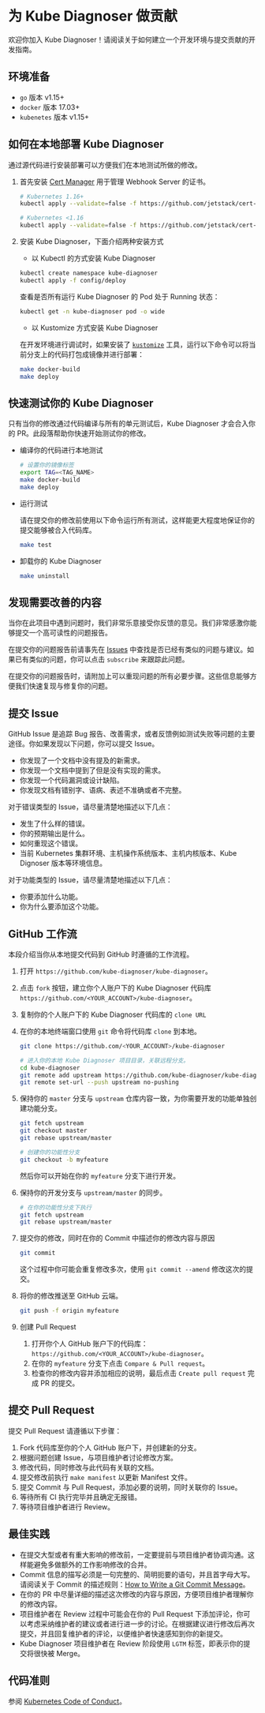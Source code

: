 # 为 Kube Diagnoser 做贡献

欢迎你加入 Kube Diagnoser！请阅读关于如何建立一个开发环境与提交贡献的开发指南。

## 环境准备

* `go` 版本 v1.15+
* `docker` 版本 17.03+
* `kubenetes` 版本 v1.15+

## 如何在本地部署 Kube Diagnoser

通过源代码进行安装部署可以方便我们在本地测试所做的修改。

1. 首先安装 [Cert Manager](https://github.com/jetstack/cert-manager) 用于管理 Webhook Server 的证书。

   ```bash
   # Kubernetes 1.16+
   kubectl apply --validate=false -f https://github.com/jetstack/cert-manager/releases/download/v1.0.2/cert-manager.yaml
   
   # Kubernetes <1.16
   kubectl apply --validate=false -f https://github.com/jetstack/cert-manager/releases/download/v1.0.2/cert-manager-legacy.yaml
   ```

1. 安装 Kube Diagnoser，下面介绍两种安装方式

   * 以 Kubectl 的方式安装 Kube Diagnoser

   ```bash
   kubectl create namespace kube-diagnoser
   kubectl apply -f config/deploy
   ```

   查看是否所有运行 Kube Diagnoser 的 Pod 处于 Running 状态：

   ```bash
   kubectl get -n kube-diagnoser pod -o wide
   ```

   * 以 Kustomize 方式安装 Kube Diagnoser

   在开发环境进行调试时，如果安装了 [`kustomize`](https://github.com/kubernetes-sigs/kustomize) 工具，运行以下命令可以将当前分支上的代码打包成镜像并进行部署：

   ```bash
   make docker-build
   make deploy
   ```

## 快速测试你的 Kube Diagnoser

只有当你的修改通过代码编译与所有的单元测试后，Kube Diagnoser 才会合入你的 PR。此段落帮助你快速开始测试你的修改。

* 编译你的代码进行本地测试

   ```bash
   # 设置你的镜像标签
   export TAG=<TAG_NAME>
   make docker-build
   make deploy
   ```

* 运行测试

   请在提交你的修改前使用以下命令运行所有测试，这样能更大程度地保证你的提交能够被合入代码库。

   ```bash
   make test
   ```

* 卸载你的 Kube Diagnoser

   ```bash
   make uninstall
   ```

## 发现需要改善的内容

当你在此项目中遇到问题时，我们非常乐意接受你反馈的意见。我们非常感激你能够提交一个高可读性的问题报告。

在提交你的问题报告前请事先在 [Issues](https://github.com/kube-diagnoser/kube-diagnoser/issues) 中查找是否已经有类似的问题与建议。如果已有类似的问题，你可以点击 `subscribe` 来跟踪此问题。

在提交你的问题报告时，请附加上可以重现问题的所有必要步骤。这些信息能够方便我们快速复现与修复你的问题。

## 提交 Issue

GitHub Issue 是追踪 Bug 报告、改善需求，或者反馈例如测试失败等问题的主要途径。你如果发现以下问题，你可以提交 Issue。

* 你发现了一个文档中没有提及的新需求。
* 你发现一个文档中提到了但是没有实现的需求。
* 你发现一个代码漏洞或设计缺陷。
* 你发现文档有错别字、语病、表述不准确或者不完整。

对于错误类型的 Issue，请尽量清楚地描述以下几点：

* 发生了什么样的错误。
* 你的预期输出是什么。
* 如何重现这个错误。
* 当前 Kubernetes 集群环境、主机操作系统版本、主机内核版本、Kube Dignoser 版本等环境信息。

对于功能类型的 Issue，请尽量清楚地描述以下几点：

* 你要添加什么功能。
* 你为什么要添加这个功能。

## GitHub 工作流

本段介绍当你从本地提交代码到 GitHub 时遵循的工作流程。

1. 打开 `https://github.com/kube-diagnoser/kube-diagnoser`。
1. 点击 `fork` 按钮，建立你个人账户下的 Kube Diagnoser 代码库 `https://github.com/<YOUR_ACCOUNT>/kube-diagnoser`。
1. 复制你的个人账户下的 Kube Diagnoser 代码库的 `clone URL`
1. 在你的本地终端窗口使用 `git` 命令将代码库 `clone` 到本地。

   ```bash
   git clone https://github.com/<YOUR_ACCOUNT>/kube-diagnoser   

   # 进入你的本地 Kube Diagnoser 项目目录，关联远程分支。
   cd kube-diagnoser
   git remote add upstream https://github.com/kube-diagnoser/kube-diagnoser
   git remote set-url --push upstream no-pushing
   ```

1. 保持你的 `master` 分支与 `upstream` 仓库内容一致，为你需要开发的功能单独创建功能分支。

   ```bash
   git fetch upstream
   git checkout master
   git rebase upstream/master

   # 创建你的功能性分支
   git checkout -b myfeature
   ```

   然后你可以开始在你的 `myfeature` 分支下进行开发。

1. 保持你的开发分支与 `upstream/master` 的同步。

   ```bash
   # 在你的功能性分支下执行
   git fetch upstream
   git rebase upstream/master
   ```

1. 提交你的修改，同时在你的 Commit 中描述你的修改内容与原因

   ```bash
   git commit
   ```

   这个过程中你可能会重复修改多次，使用 `git commit --amend` 修改这次的提交。

1. 将你的修改推送至 GitHub 云端。

   ```bash
   git push -f origin myfeature
   ```

1. 创建 Pull Request

   1. 打开你个人 GitHub 账户下的代码库：`https://github.com/<YOUR_ACCOUNT>/kube-diagnoser`。
   1. 在你的 `myfeature` 分支下点击 `Compare & Pull request`。
   1. 检查你的修改内容并添加相应的说明，最后点击 `Create pull request` 完成 PR 的提交。

## 提交 Pull Request

提交 Pull Request 请遵循以下步骤：

1. Fork 代码库至你的个人 GitHub 账户下，并创建新的分支。
1. 根据问题创建 Issue，与项目维护者讨论修改方案。
1. 修改代码，同时修改与此代码有关联的文档。
1. 提交修改前执行 `make manifest` 以更新 Manifest 文件。
1. 提交 Commit 与 Pull Request，添加必要的说明，同时关联你的 Issue。
1. 等待所有 CI 执行完毕并且确定无报错。
1. 等待项目维护者进行 Review。

## 最佳实践

* 在提交大型或者有重大影响的修改前，一定要提前与项目维护者协调沟通。这样能避免多做额外的工作影响修改的合并。
* Commit 信息的描写必须是一句完整的、简明扼要的语句，并且首字母大写。请阅读关于 Commit 的描述规则：[How to Write a Git Commit Message](https://chris.beams.io/posts/git-commit/)。
* 在你的 PR 中尽量详细的描述这次修改的内容与原因，方便项目维护者理解你的修改内容。
* 项目维护者在 Review 过程中可能会在你的 Pull Request 下添加评论，你可以考虑采纳维护者的建议或者进行进一步的讨论。在根据建议进行修改后再次提交，并且回复维护者的评论，以便维护者快速感知到你的新提交。
* Kube Diagnoser 项目维护者在 Review 阶段使用 `LGTM` 标签，即表示你的提交将很快被 Merge。

## 代码准则

参阅 [Kubernetes Code of Conduct](https://github.com/cncf/foundation/blob/master/code-of-conduct.md)。
